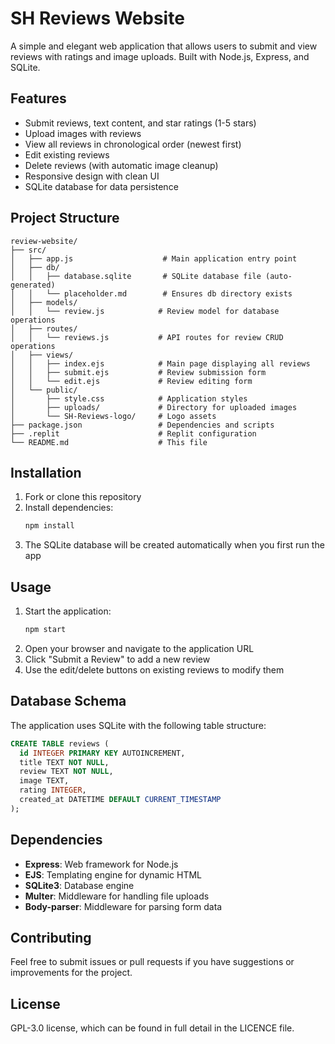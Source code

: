 # SH Reviews Website

A simple and elegant web application that allows users to submit and view reviews with ratings and image uploads. Built with Node.js, Express, and SQLite.

## Features

- Submit reviews, text content, and star ratings (1-5 stars)
- Upload images with reviews
- View all reviews in chronological order (newest first)
- Edit existing reviews
- Delete reviews (with automatic image cleanup)
- Responsive design with clean UI
- SQLite database for data persistence

## Project Structure

```
review-website/
├── src/
│   ├── app.js                    # Main application entry point
│   ├── db/
│   │   ├── database.sqlite       # SQLite database file (auto-generated)
│   │   └── placeholder.md        # Ensures db directory exists
│   ├── models/
│   │   └── review.js            # Review model for database operations
│   ├── routes/
│   │   └── reviews.js           # API routes for review CRUD operations
│   ├── views/
│   │   ├── index.ejs            # Main page displaying all reviews
│   │   ├── submit.ejs           # Review submission form
│   │   └── edit.ejs             # Review editing form
│   └── public/
│       ├── style.css            # Application styles
│       ├── uploads/             # Directory for uploaded images
│       └── SH-Reviews-logo/     # Logo assets
├── package.json                 # Dependencies and scripts
├── .replit                      # Replit configuration
└── README.md                    # This file
```

## Installation

1. Fork or clone this repository
2. Install dependencies:
   ```bash
   npm install
   ```
3. The SQLite database will be created automatically when you first run the app

## Usage

1. Start the application:
   ```bash
   npm start
   ```
2. Open your browser and navigate to the application URL
3. Click "Submit a Review" to add a new review
4. Use the edit/delete buttons on existing reviews to modify them

## Database Schema

The application uses SQLite with the following table structure:

```sql
CREATE TABLE reviews (
  id INTEGER PRIMARY KEY AUTOINCREMENT,
  title TEXT NOT NULL,
  review TEXT NOT NULL,
  image TEXT,
  rating INTEGER,
  created_at DATETIME DEFAULT CURRENT_TIMESTAMP
);
```

## Dependencies

- **Express**: Web framework for Node.js
- **EJS**: Templating engine for dynamic HTML
- **SQLite3**: Database engine
- **Multer**: Middleware for handling file uploads
- **Body-parser**: Middleware for parsing form data

## Contributing

Feel free to submit issues or pull requests if you have suggestions or improvements for the project.

## License

GPL-3.0 license, which can be found in full detail in the LICENCE file. 